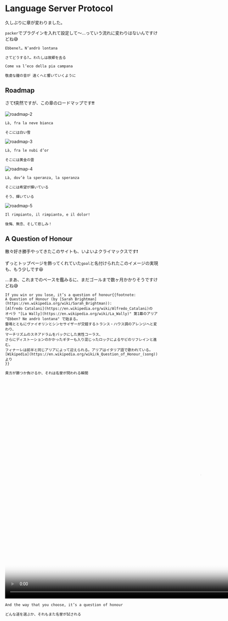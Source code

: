 # Language Server Protocol

久しぶりに章が変わりました。

`packer`でプラグインを入れて設定して〜...っていう流れに変わりはないんですけどね😅

```admonish quote title=""
Ebbene?… N’andrò lontana

さてどうする?… わたしは故郷を去る
```

```admonish quote title=""
Come va l’eco della pia campana

敬虔な鐘の音が 遠くへと響いていくように
```

## Roadmap

さて❗突然ですが、この章のロードマップです❗❗

![roadmap-2](img/roadmap-2.webp)

```admonish quote title=""
Là, fra la neve bianca

そこには白い雪
```

![roadmap-3](img/roadmap-3.webp)

```admonish quote title=""
Là, fra le nubi d’or

そこには黄金の雲
```

![roadmap-4](img/roadmap-4.webp)

```admonish quote title=""
Là, dov’è la speranza, la speranza

そこには希望が輝いている

そう、輝いている
```

![roadmap-5](img/roadmap-5.webp)

```admonish quote title=""
Il rimpianto, il rimpianto, e il dolor!

後悔、無念、そして悲しみ！
```

## A Question of Honour

散々好き勝手やってきたこのサイトも、いよいよクライマックスです❗

ずっとトップページを飾ってくれていた`goal`と名付けられたこのイメージの実現も、もう少しです😆

...まあ、これまでのペースを鑑みるに、まだゴールまで数ヶ月かかりそうですけどね😅

```admonish success
If you win or you lose, it’s a question of honour{{footnote:
A Question of Honour (by [Sarah Brightman](https://en.wikipedia.org/wiki/Sarah_Brightman)):
[Alfredo Catalani](https://en.wikipedia.org/wiki/Alfredo_Catalani)の
オペラ "[La Wally](https://en.wikipedia.org/wiki/La_Wally)" 第1幕のアリア "Ebben? Ne andrò lontana" で始まる。
雷鳴とともにヴァイオリンとシンセサイザーが交錯するトランス・ハウス調のアレンジへと変わり、
マーチリズムのスネアドラムをバックにした男性コーラス、
さらにディストーションのかかったギターも入り混じったロックによるサビのリフレインと進む。
フィナーレは前半と同じアリアによって迎えられる。アリアはイタリア語で歌われている。
[Wikipedia](https://en.wikipedia.org/wiki/A_Question_of_Honour_(song))より
}}

貴方が勝つか負けるか、それは名誉が問われる瞬間
```

<video controls preload="metadata" width="1280" height="720" poster="img/yomiuri-land-thunbmail.webp">
  <source src="img/yomiuri-land.webm" type="video/webm">
  Your browser does not support the video/webm.
</video>

```admonish success title=""
And the way that you choose, it’s a question of honour

どんな道を選ぶか、それもまた名誉が試される
```
